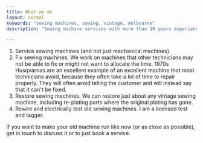 ```yaml
---
title: What we do
layout: normal
keywords: "sewing machines, sewing, vintage, melbourne"
description: "Sewing machine services with more than 10 years experience based in Melbourne, Australia"

---
```

<div class="container justify-content-center">
<div class="row">
<div class="col-12 mb-1">
<OL class="">
<li class="">Service sewing machines (and not just mechanical machines).</li>
<li class="">Fix sewing machines. We work on machines that other technicians may not be able to fix or might not want to allocate the time. 1970s Husqvarnas are an excellent example of an excellent machine that most technicians avoid, because they often take a lot of time to repair properly. They will often avoid telling the customer and will instead say that it can't be fixed.</li>
<li class="">Restore sewing machines. We can restore just about any vintage sewing machine, including re-plating parts where the original plating has gone.</li>
<li class="">Rewire and electrically test old sewing machines. I am a licensed test and tagger.</li>
</ol>
<p class="has-large-font-size">If you want to make your old machine run like new (or as close as possible), get in touch to discuss it or to just book a service.</p>
</div><!-- end col -->
</div><!-- end row -->
</div><!-- end container -->


